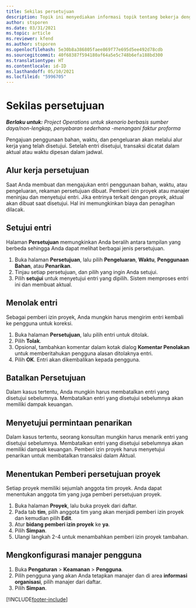 ```yaml
---
title: Sekilas persetujuan
description: Topik ini menyediakan informasi topik tentang bekerja dengan nilai persetujuan dalam Project Operations.
author: stsporen
ms.date: 03/31/2021
ms.topic: article
ms.reviewer: kfend
ms.author: stsporen
ms.openlocfilehash: 5e30b8a386805faee869f77e695d5ee492d78cdb
ms.sourcegitcommit: 40f68387f594180af64a5e5c748b6efa188bd300
ms.translationtype: HT
ms.contentlocale: id-ID
ms.lasthandoff: 05/10/2021
ms.locfileid: "5996705"
---
```

# <a name="approvals-overview"></a>Sekilas persetujuan

_**Berlaku untuk:** Project Operations untuk skenario berbasis sumber daya/non-lengkap, penyebaran sederhana -menangani faktur proforma_

Pengajuan penggunaan bahan, waktu, dan pengeluaran akan melalui alur kerja yang telah disetujui. Setelah entri disetujui, transaksi dicatat dalam aktual atau waktu dipesan dalam jadwal.

## <a name="approvals-workflow"></a>Alur kerja persetujuan
Saat Anda membuat dan mengajukan entri penggunaan bahan, waktu, atau pengeluaran, rekaman persetujuan dibuat. Pemberi izin proyek atau manajer meninjau dan menyetujui entri. Jika entrinya terkait dengan proyek, aktual akan dibuat saat disetujui. Hal ini memungkinkan biaya dan penagihan dilacak.

## <a name="approve-an-entry"></a>Setujui entri
Halaman **Persetujuan** memungkinkan Anda beralih antara tampilan yang berbeda sehingga Anda dapat melihat berbagai jenis persetujuan.
  
1. Buka halaman **Persetujuan**, lalu pilih **Pengeluaran**, **Waktu**, **Penggunaan Bahan**, atau **Penarikan**.
2. Tinjau setiap persetujuan, dan pilih yang ingin Anda setujui.
3. Pilih **setujui** untuk menyetujui entri yang dipilih.
Sistem memproses entri ini dan membuat aktual.

## <a name="reject-an-entry"></a>Menolak entri
Sebagai pemberi izin proyek, Anda mungkin harus mengirim entri kembali ke pengguna untuk koreksi.
  
1. Buka halaman **Persetujuan**, lalu pilih entri untuk ditolak. 
2. Pilih **Tolak**.
3. Opsional, tambahkan komentar dalam kotak dialog **Komentar Penolakan** untuk memberitahukan pengguna alasan ditolaknya entri.
4. Pilih **OK**. Entri akan dikembalikan kepada pengguna.
  
## <a name="cancel-approval"></a>Batalkan Persetujuan
Dalam kasus tertentu, Anda mungkin harus membatalkan entri yang disetujui sebelumnya. Membatalkan entri yang disetujui sebelumnya akan memiliki dampak keuangan. 

## <a name="approving-recall-requests"></a>Menyetujui permintaan penarikan
Dalam kasus tertentu, seorang konsultan mungkin harus menarik entri yang disetujui sebelumnya. Membatalkan entri yang disetujui sebelumnya akan memiliki dampak keuangan. Pemberi izin proyek harus menyetujui penarikan untuk membatalkan transaksi dalam Aktual.

## <a name="specify-project-approvers"></a>Menentukan Pemberi persetujuan proyek
Setiap proyek memiliki sejumlah anggota tim proyek. Anda dapat menentukan anggota tim yang juga pemberi persetujuan proyek.

1. Buka halaman **Proyek**, lalu buka proyek dari daftar.
2. Pada tab **tim**, pilih anggota tim yang akan menjadi pemberi izin proyek dan kemudian pilih **Edit**.
3. Atur **bidang pemberi izin proyek** ke **ya**.
4. Pilih **Simpan**.
5. Ulangi langkah 2-4 untuk menambahkan pemberi izin proyek tambahan.

## <a name="configure-the-users-manager"></a>Mengkonfigurasi manajer pengguna

1. Buka **Pengaturan** > **Keamanan** > **Pengguna**.
2. Pilih pengguna yang akan Anda tetapkan manajer dan di area **informasi organisasi**, pilih manajer dari daftar. 
3. Pilih **Simpan**.




[!INCLUDE[footer-include](../includes/footer-banner.md)]
